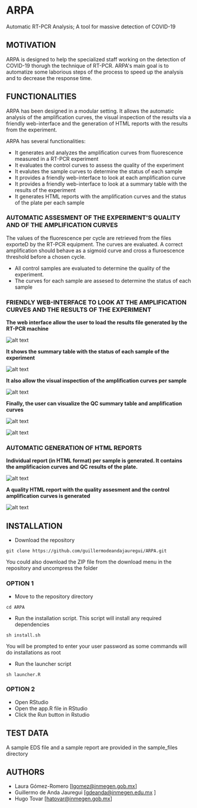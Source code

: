 # ARPA
Automatic RT-PCR Analysis; A tool for massive detection of COVID-19

## MOTIVATION
ARPA is designed to help the specialized staff working on the detection of COVID-19 thorugh the technique of RT-PCR. ARPA's main goal is to automatize some laborious steps of the process to speed up the analysis and to decrease the response time.

## FUNCTIONALITIES

ARPA has been designed in a modular setting. It allows the automatic analysis of the amplification curves, the visual inspection of the results via a friendly web-interface and the generation of HTML reports with the results from the experiment.

ARPA has several functionalities:

 - It generates and analyzes the amplification curves from fluorescence measured in a RT-PCR experiment
 - It evaluates the control curves to assess the quality of the experiment
 - It evalutes the sample curves to determine the status of each sample
 - It provides a friendly web-interface to look at each amplification curve
 - It provides a friendly web-interface to look at a summary table with the results of the experiment
 - It generates HTML reports with the amplification curves and the status of the plate per each sample

### AUTOMATIC ASSESMENT OF THE EXPERIMENT'S QUALITY AND OF THE AMPLIFICATION CURVES 

The values of the fluorescence per cycle are retrieved from the files exporteD by the RT-PCR equipment. The curves are evaluated. A correct amplification should behave as a sigmoid curve and cross a fluroescence threshold before a chosen cycle.

 - All control samples are evaluated to determine the quality of the experiment.
 - The curves for each sample are assesed to determine the status of each sample


### FRIENDLY WEB-INTERFACE TO LOOK AT THE AMPLIFICATION CURVES AND THE RESULTS OF THE EXPERIMENT

**The web interface allow the user to load the results file generated by the RT-PCR machine**

![alt text](https://github.com/guillermodeandajauregui/ARPA/blob/spm/images/web-initial.jpeg?raw=true)


**It shows the summary table with the status of each sample of the experiment**

![alt text](https://github.com/guillermodeandajauregui/ARPA/blob/spm/images/web-summary-table.jpeg?raw=true)


**It also allow the visual inspection of the amplification curves per sample**

![alt text](https://github.com/guillermodeandajauregui/ARPA/blob/spm/images/web-sample-curves.jpeg?raw=true)


**Finally, the user can visualize the QC summary table and amplification curves**

![alt text](https://github.com/guillermodeandajauregui/ARPA/blob/spm/images/web-qc-table.jpeg?raw=true)

![alt text](https://github.com/guillermodeandajauregui/ARPA/blob/spm/images/web-qc-curves.jpeg?raw=true)




### AUTOMATIC GENERATION OF HTML REPORTS 

**Individual report (in HTML format) per sample is generated. It contains the amplificacion curves and QC results of the plate.**

![alt text](https://github.com/guillermodeandajauregui/ARPA/blob/spm/images/html_sample.png?raw=true)

**A quality HTML report with the quality assesment and the control amplification curves is generated**

![alt text](https://github.com/guillermodeandajauregui/ARPA/blob/spm/images/html_qc.png?raw=true)

## INSTALLATION

 - Download the repository

```
git clone https://github.com/guillermodeandajauregui/ARPA.git
```
You could also download the ZIP file from the download menu in the repository and uncompress the folder


### OPTION 1

 - Move to the repository directory

```
cd ARPA
```

 - Run the installation script. This script will install any required dependencies

```
sh install.sh
```
You will be prompted to enter your user password as some commands will do installations as root

 - Run the launcher script

```
sh launcher.R
```

### OPTION 2

 - Open RStudio
 - Open the app.R file in RStudio
 - Click the Run button in Rstudio

## TEST DATA

A sample EDS file and a sample report are provided in the sample_files directory
 
## AUTHORS

 - Laura Gómez-Romero [lgomez@inmegen.gob.mx]
 - Guillermo de Anda Jauregui [gdeanda@inmegen.edu.mx ]
 - Hugo Tovar [hatovar@inmegen.gob.mx] 
